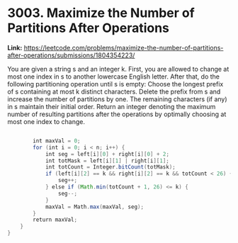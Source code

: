 # 3003. Maximize the Number of Partitions After Operations

**Link:** https://leetcode.com/problems/maximize-the-number-of-partitions-after-operations/submissions/1804354223/

You are given a string s and an integer k. First, you are allowed to change at most one index in s to another lowercase English letter. After that, do the following partitioning operation until s is empty: Choose the longest prefix of s containing at most k distinct characters. Delete the prefix from s and increase the number of partitions by one. The remaining characters (if any) in s maintain their initial order. Return an integer denoting the maximum number of resulting partitions after the operations by optimally choosing at most one index to change.

```java

        int maxVal = 0;
        for (int i = 0; i < n; i++) {
            int seg = left[i][0] + right[i][0] + 2;
            int totMask = left[i][1] | right[i][1];
            int totCount = Integer.bitCount(totMask);
            if (left[i][2] == k && right[i][2] == k && totCount < 26) {
                seg++;
            } else if (Math.min(totCount + 1, 26) <= k) {
                seg--;
            }
            maxVal = Math.max(maxVal, seg);
        }
        return maxVal;
    }
}
```

